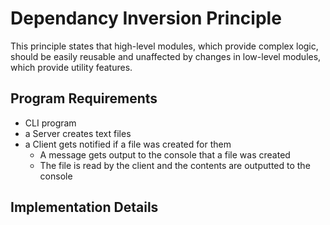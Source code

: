 # Dependancy Inversion Principle
This principle states that high-level modules, which provide complex logic, should be easily reusable and unaffected by changes in low-level modules, which provide utility features.

## Program Requirements
* CLI program 
* a Server creates text files
* a Client gets notified if a file was created for them
   * A message gets output to the console that a file was created
   * The file is read by the client and the contents are outputted to the console


## Implementation Details


